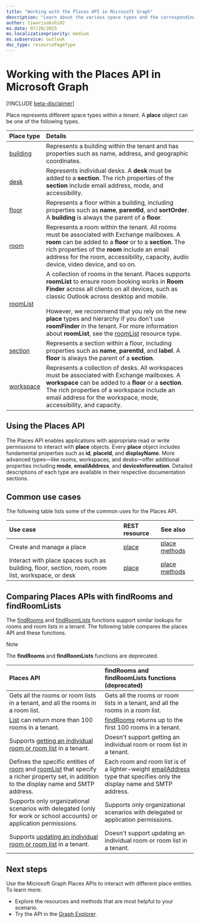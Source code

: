 ```yaml
---
title: "Working with the Places API in Microsoft Graph"
description: "Learn about the various space types and the corresponding Microsoft Graph Places APIs available for interacting with different place entities."
author: tiwarisakshi02
ms.date: 07/29/2025
ms.localizationpriority: medium
ms.subservice: outlook
doc_type: resourcePageType
---
```


# Working with the Places API in Microsoft Graph

[!INCLUDE [beta-disclaimer](../../includes/beta-disclaimer.md)]

Place represents different space types within a tenant. A **place** object can be one of the following types.

|Place type	|Details |
|:--|:--|
|[building](./building.md) | Represents a building within the tenant and has properties such as name, address, and geographic coordinates. |
|[desk](./desk.md) |Represents individual desks. A **desk** must be added to a **section**. The rich properties of the **section** include email address, mode, and accessibility. |
|[floor](./floor.md) |Represents a floor within a building, including properties such as **name**, **parentId**, and **sortOrder**. A **building** is always the parent of a **floor**. |
|[room](./room.md) |Represents a room within the tenant. All rooms must be associated with Exchange mailboxes. A **room** can be added to a **floor** or to a **section**. The rich properties of the **room** include an email address for the room, accessibility, capacity, audio device, video device, and so on. |
|[roomList](./roomlist.md) |A collection of rooms in the tenant. Places supports **roomList** to ensure room booking works in **Room Finder** across all clients on all devices, such as classic Outlook across desktop and mobile. <br/><br/>However, we recommend that you rely on the new **place** types and hierarchy if you don't use **roomFinder** in the tenant. For more information about **roomList**, see the [roomList](./roomlist.md) resource type. |
|[section](./section.md) |Represents a section within a floor, including properties such as **name**, **parentId**, and **label**. A **floor** is always the parent of a **section**. |
|[workspace](./workspace.md) |Represents a collection of desks. All workspaces must be associated with Exchange mailboxes. A **workspace** can be added to a **floor** or a **section**. The rich properties of a workspace include an email address for the workspace, mode, accessibility, and capacity. |

## Using the Places API

The Places API enables applications with appropriate read or write permissions to interact with **place** objects. Every **place** object includes fundamental properties such as **id**, **placeId**, and **displayName**. More advanced types—like rooms, workspaces, and desks—offer additional properties including **mode**, **emailAddress**, and **deviceInformation**. Detailed descriptions of each type are available in their respective documentation sections. 

## Common use cases

The following table lists some of the common uses for the Places API.

| Use case | REST resource | See also |
| :--- | :--- | :--- |
| Create and manage a place  | [place](../resources/place.md) | [place methods](../resources/place.md#methods) |
| Interact with place spaces such as building, floor, section, room, room list, workspace, or desk | [place](../resources/place.md) |[place methods](../resources/place.md#methods) |

## Comparing Places APIs with findRooms and findRoomLists 

The [findRooms](../api/user-findrooms.md) and [findRoomLists](../api/user-findroomlists.md) functions support similar lookups for rooms and room lists in a tenant. The following table compares the places API and these functions.

> [!NOTE]
> The **findRooms** and **findRoomLists** functions are deprecated.
 
|Places API |findRooms and findRoomLists functions (deprecated) |
|:--|:--|
|Gets all the rooms or room lists in a tenant, and all the rooms in a room list. |Gets all the rooms or room lists in a tenant, and all the rooms in a room list.
|[List](../api/place-list.md) can return more than 100 rooms in a tenant. |[findRooms](/graph/api/user-findrooms) returns up to the first 100 rooms in a tenant. |
|Supports [getting an individual room or room list](/graph/api/place-get) in a tenant. |Doesn't support getting an individual room or room list in a tenant. |
|Defines the specific entities of [room](/graph/api/resources/room) and [roomList](/graph/api/resources/roomlist) that specify a richer property set, in addition to the display name and SMTP address.	|Each room and room list is of a lighter-weight [emailAddress](/graph/api/resources/emailaddress) type that specifies only the display name and SMTP address. |
|Supports only organizational scenarios with delegated (only for work or school accounts) or application permissions. |Supports only organizational scenarios with delegated or application permissions.
|Supports [updating an individual room or room list](../api/place-update.md) in a tenant. |Doesn't support updating an individual room or room list in a tenant. |

## Next steps

Use the Microsoft Graph Places APIs to interact with different place entities. To learn more:

- Explore the resources and methods that are most helpful to your scenario.
- Try the API in the [Graph Explorer](https://developer.microsoft.com/graph/graph-explorer).
